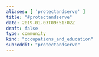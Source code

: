 ```yaml
---
aliases: [ 'protectandserve' ]
title: "#protectandserve"
date: 2019-01-03T09:51:02Z
draft: false
type: community
kind: "occupations_and_education"
subreddit: "protectandserve"
---
```


